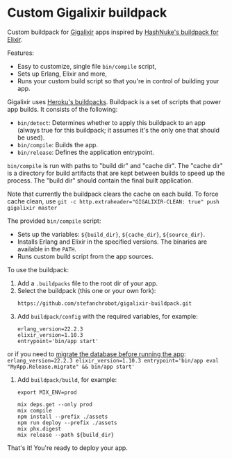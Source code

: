 # Custom Gigalixir buildpack

Custom buildpack for [Gigalixir](https://gigalixir.com/) apps inspired by [HashNuke's buildpack for Elixir](https://github.com/HashNuke/heroku-buildpack-elixir).

Features:

- Easy to customize, single file `bin/compile` script,
- Sets up Erlang, Elixir and more,
- Runs your custom build script so that you're in control of building your app.

Gigalixir uses [Heroku's buildpacks](https://devcenter.heroku.com/articles/buildpack-api).
Buildpack is a set of scripts that power app builds. It consists of the following:

- `bin/detect`: Determines whether to apply this buildpack to an app (always true for this buildpack;
it assumes it's the only one that should be used).
- `bin/compile`: Builds the app.
- `bin/release`: Defines the application entrypoint.

`bin/compile` is run with paths to "build dir" and "cache dir". The "cache dir" is a directory for
build artifacts that are kept between builds to speed up the process. The "build dir" should contain
the final built application.

Note that currently the buildpack clears the cache on each build. To force cache clean, use
`git -c http.extraheader="GIGALIXIR-CLEAN: true" push gigalixir master`

The provided `bin/compile` script:
- Sets up the variables: `${build_dir}`, `${cache_dir}`, `${source_dir}`.
- Installs Erlang and Elixir in the specified versions. The binaries are available in the `PATH`.
- Runs custom build script from the app sources.

To use the buildpack:
1. Add a `.buildpacks` file to the root dir of your app.
1. Select the buildpack (this one or your own fork):
    ```
    https://github.com/stefanchrobot/gigalixir-buildpack.git
    ```
1. Add `buildpack/config` with the required variables, for example:
    ```
    erlang_version=22.2.3
    elixir_version=1.10.3
    entrypoint='bin/app start'
    ```
or if you need to [migrate the database before running the app](https://hexdocs.pm/phoenix/releases.html#ecto-migrations-and-custom-commands):
    ```
    erlang_version=22.2.3
    elixir_version=1.10.3
    entrypoint='bin/app eval "MyApp.Release.migrate" && bin/app start'
    ```
1. Add `buildpack/build`, for example:
    ```
    export MIX_ENV=prod

    mix deps.get --only prod
    mix compile
    npm install --prefix ./assets
    npm run deploy --prefix ./assets
    mix phx.digest
    mix release --path ${build_dir}
    ```

That's it! You're ready to deploy your app.

